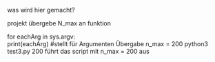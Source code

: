 was wird hier gemacht?


projekt übergebe N_max an funktion

for eachArg in sys.argv:   
    print(eachArg) #stellt für Argumenten Übergabe
    n_max = 200
python3 test3.py 200 führt das script mit n_max = 200 aus